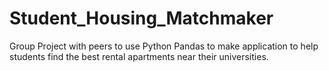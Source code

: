 # Student_Housing_Matchmaker
Group Project with peers to use Python Pandas to make application to help students find the best rental apartments near their universities.
